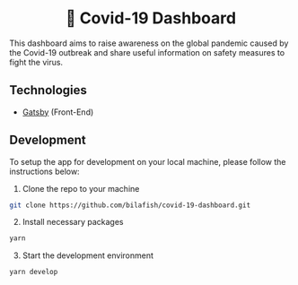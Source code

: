 <h1 align="center">
  🦠 Covid-19 Dashboard
</h1>

This dashboard aims to raise awareness on the global pandemic caused by the Covid-19 outbreak and share useful information on safety measures to fight the virus.

## Technologies

- [Gatsby](https://www.gatsbyjs.org/) (Front-End)

## Development

To setup the app for development on your local machine, please follow the instructions below:

1. Clone the repo to your machine

```bash
git clone https://github.com/bilafish/covid-19-dashboard.git
```

2. Install necessary packages

```bash
yarn
```

3. Start the development environment

```bash
yarn develop
```
